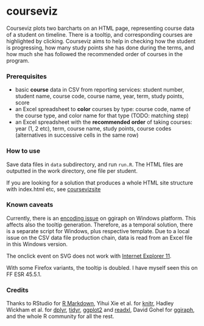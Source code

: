 courseviz
==========

Courseviz plots two barcharts on an HTML page, representing course data of a student on timeline. There is a tooltip, and corresponding courses are highlighted by clicking. Courseviz aims to help in checking how the student is progressing, how many study points she has done during the terms, and how much she has followed the recommended order of courses in the program.

### Prerequisites

* basic **course** data in CSV from reporting services: student number, student name, course code, course name, year, term, study points, score
* an Excel spreadsheet to **color** courses by type: course code, name of the course type, and color name for that type (TODO: matching step)
* an Excel spreadsheet with the **recommended order** of taking courses: year (1, 2 etc), term, course name, study points, course codes (alternatives in successive cells in the same row)

### How to use

Save data files in `data` subdirectory, and run `run.R`. The HTML files are outputted in the work directory, one file per student. 

If you are looking for a solution that produces a whole HTML site structure with index.html etc, see [coursevizsite](https://github.com/tts/coursevizsite)

### Known caveats

Currently, there is an [encoding issue](https://github.com/davidgohel/ggiraph/issues/27) on ggiraph on Windows platform. This affects also the tooltip generation. Therefore, as a temporal solution, there is a separate script for Windows, plus respective template. Due to a local issue on the CSV data file production chain, data is read from an Excel file in this Windows version.

The onclick event on SVG does not work with [Internet Explorer 11](https://developer.microsoft.com/en-us/microsoft-edge/platform/issues/1173756/).

With some Firefox variants, the tooltip is doubled. I have myself seen this on FF ESR 45.5.1.

### Credits

Thanks to RStudio for [R Markdown](http://rmarkdown.rstudio.com), Yihui Xie et al. for [knitr](https://github.com/yihui/knitr), Hadley Wickham et al. for [dplyr](https://github.com/hadley/dplyr), [tidyr](https://github.com/tidyverse/tidyr), [ggplot2](https://github.com/tidyverse/ggplot2) and [readxl](https://github.com/hadley/readxl), David Gohel for [ggiraph](https://github.com/davidgohel/ggiraph), and the whole R community for all the rest. 



  